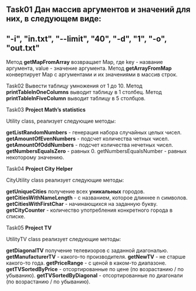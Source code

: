 Task01
Дан массив аргументов и значений для них, в следующем виде:
----
"-i", "in.txt", "--limit", "40", "-d", "1", "-o", "out.txt"
----
Mетод **getMapFromArray** возвращает Map, где key - название аргумента, value - значение аргумента.
Метод **getArrayFromMap** конвертирует Map с аргументами и их значениями в массив строк.

Task02
Вывести таблицу умножения от 1 до 10.
Метод **printTableInOneColumns** выводит таблицу в 1 столбец.
Метод **printTableInFiveColumn** выводит таблицу в 5 столбцов.

Task03
**Project Math’s statistics**

Utility class, реализует следующие методы:

**getListRandomNumbers** - генерация набора случайных целых чисел.
**getAmountOfEvenNumbers** - подсчет количества четных чисел.
**getAmountOfOddNumbers** - подсчет количества нечетных чисел.
**getNumbersEqualsZero** - равных 0.
getNumbersEqualsNumber - равных некоторому значению.

Task04
**Project City Helper**

CityUtility class реализует следующие методы:

**getUniqueCities** получение всех **уникальных** городов.
**getCitiesWithNameLength** - с названием, которое длиннее n символов.
**getCitiesWithFirstChar** - начинающихся на заданную букву.
**getCityCounter** - количество употребления конкретного города в списке.

Task05
**Project TV**

UtilityTV class реализует следующие методы:

**getDiagonalTV** получение телевизоров с заданной диагональю.
**getManufacturerTV** - какого-то производителя.
**getNewTV** - не старше какого-то года.
**getPriceRange** - с ценой в каком-то диапазоне.
**getTVSortedByPrice** - отсортированные по цене (по возрастанию / по убыванию).
**getTVSortedByDiagonal** - отсортированные по диагонали (по возрастанию / по убыванию).